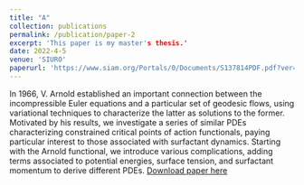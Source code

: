 ```yaml
---
title: "A"
collection: publications
permalink: /publication/paper-2
excerpt: 'This paper is my master's thesis.'
date: 2022-4-5
venue: 'SIURO'
paperurl: 'https://www.siam.org/Portals/0/Documents/S137814PDF.pdf?ver=2021-09-23-070035-370' 
---
```

In 1966, V. Arnold established an important connection between the incompressible Euler equations and a particular set of geodesic flows, using variational techniques to characterize the latter as solutions
to the former. Motivated by his results, we investigate a series of similar PDEs characterizing constrained
critical points of action functionals, paying particular interest to those associated with surfactant dynamics. Starting with the Arnold functional, we introduce various complications, adding terms associated to
potential energies, surface tension, and surfactant momentum to derive different PDEs.
[Download paper here](https://jtj5311.github.io/files/paper6.pdf)